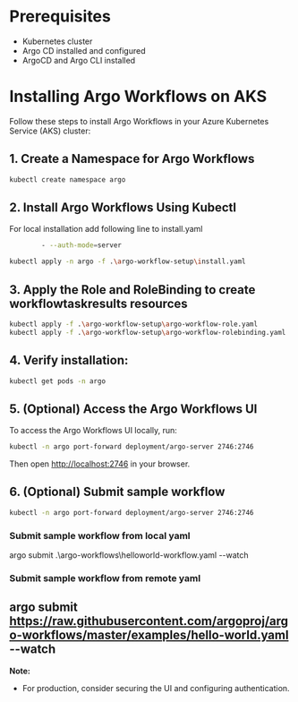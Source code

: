 # Prerequisites

- Kubernetes cluster
- Argo CD installed and configured
- ArgoCD and Argo CLI installed

# Installing Argo Workflows on AKS

Follow these steps to install Argo Workflows in your Azure Kubernetes Service (AKS) cluster:

## 1. Create a Namespace for Argo Workflows

```sh
kubectl create namespace argo
```

## 2. Install Argo Workflows Using Kubectl

For local installation add following line to install.yaml

```sh
        - --auth-mode=server
```

```sh
kubectl apply -n argo -f .\argo-workflow-setup\install.yaml
```

## 3. Apply the Role and RoleBinding to create workflowtaskresults resources

```sh
kubectl apply -f .\argo-workflow-setup\argo-workflow-role.yaml
kubectl apply -f .\argo-workflow-setup\argo-workflow-rolebinding.yaml
```

## 4. Verify installation:

```sh
kubectl get pods -n argo
```

## 5. (Optional) Access the Argo Workflows UI

To access the Argo Workflows UI locally, run:

```sh
kubectl -n argo port-forward deployment/argo-server 2746:2746
```

Then open [http://localhost:2746](http://localhost:2746) in your browser.

## 6. (Optional) Submit sample workflow

```sh
kubectl -n argo port-forward deployment/argo-server 2746:2746
```
### Submit sample workflow from local yaml
argo submit .\argo-workflows\helloworld-workflow.yaml --watch

### Submit sample workflow from remote yaml
argo submit https://raw.githubusercontent.com/argoproj/argo-workflows/master/examples/hello-world.yaml --watch
---

**Note:**  
- For production, consider securing the UI and configuring authentication.